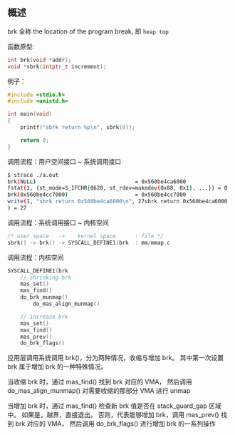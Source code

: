 ## 概述

brk 全称 the location of the program break, 即 `heap top`

函数原型:

```c
int brk(void *addr);
void *sbrk(intptr_t increment);
```

例子：

```c
#include <stdio.h>
#include <unistd.h>

int main(void)
{
	printf("sbrk return %p\n", sbrk(0));

	return 0;
}
```

调用流程：用户空间接口 ~ 系统调用接口

```bash
$ strace ./a.out
brk(NULL)                               = 0x560be4ca6000
fstat(1, {st_mode=S_IFCHR|0620, st_rdev=makedev(0x88, 0x1), ...}) = 0
brk(0x560be4cc7000)                     = 0x560be4cc7000
write(1, "sbrk return 0x560be4ca6000\n", 27sbrk return 0x560be4ca6000
) = 27
```

调用流程：系统调用接口 ~ 内核空间

```c
/* user space   ->    kernel space      : file */
sbrk() -> brk() -> SYSCALL_DEFINE1(brk  : mm/mmap.c
```

调用流程：内核空间

```c
SYSCALL_DEFINE1(brk
    // shrinking brk
    mas_set()
    mas_find()
    do_brk_munmap()
        do_mas_align_munmap()

    // increase brk
    mas_set()
    mas_find()
    mas_prev()
    do_brk_flags()
```

应用层调用系统调用 brk()，分为两种情况，收缩与增加 brk。
其中第一次设置 brk 属于增加 brk 的一种特殊情况。

当收缩 brk 时，通过 mas_find() 找到 brk 对应的 VMA，
然后调用 do_mas_align_munmap() 对需要收缩的那部分 VMA 进行 unmap

当增加 brk 时，通过 mas_find() 检查新 brk 值是否在 stack_guard_gap 区域中。
如果是，越界，直接退出。
否则，代表能够增加 brk，调用 mas_prev() 找到 brk 对应的 VMA，
然后调用 do_brk_flags() 进行增加 brk 的一系列操作
